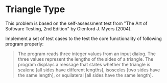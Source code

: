 # Triangle Type
This problem is based on the self-assessment test from "The Art of Software Testing, 2nd Edition" by Glenford J. Myers (2004).

Implement a set of test cases to the test the core functionality of following program properly:

> The program reads three integer values from an input dialog. The three values represent the lengths of the sides of a triangle. The program displays a message that states whether the triangle is scalene [all sides have different lengths], isosceles [two sides have the same length], or equilateral [all sides have the same length].
>